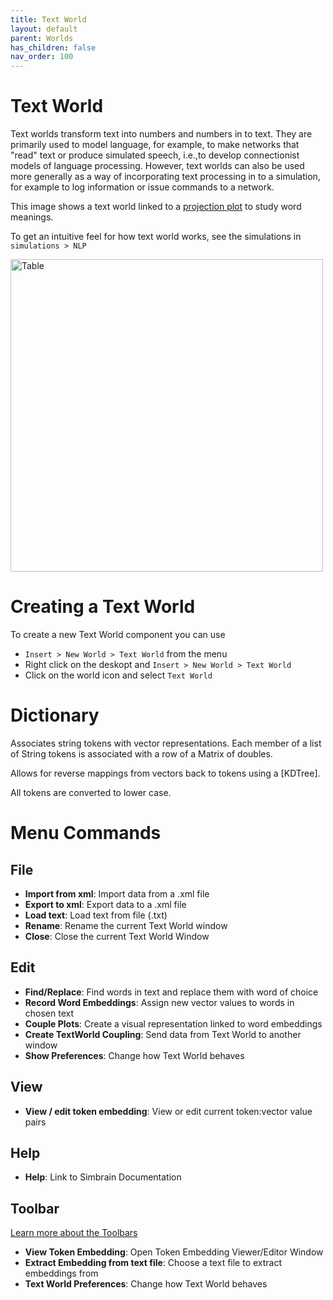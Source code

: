 ```yaml
---
title: Text World
layout: default
parent: Worlds
has_children: false
nav_order: 100
---
```


# Text World

Text worlds transform text into numbers and numbers in to text. They are primarily used to model language, for example, to make networks that "read" text or produce simulated speech, i.e.,to develop connectionist models of language processing. However, text worlds can also be used more generally as a way of incorporating text processing in to a simulation, for example to log information or issue commands to a network.

This image shows a text world linked to a [projection plot](../plots/projectionPlot) to study word meanings.

To get an intuitive feel for how text world works, see the simulations in `simulations > NLP`

<img src="/assets/images/textWorld.png" alt="Table" style="width:500px;"/>

# Creating a Text World

To create a new Text World component you can use

- `Insert > New World > Text World` from the menu
- Right click on the deskopt and `Insert > New World > Text World`
- Click on the world icon and select `Text World`

# Dictionary

 Associates string tokens with vector representations. Each member of a list of String tokens is associated with a row of a Matrix of doubles.
 
 Allows for reverse mappings from vectors back to tokens using a [KDTree].
 
 All tokens are converted to lower case.

 

# Menu Commands

## File

- **Import from xml**: Import data from a .xml file
- **Export to xml**: Export data to a .xml file
- **Load text**: Load text from file (.txt)
- **Rename**: Rename the current Text World window
- **Close**: Close the current Text World Window

## Edit

- **Find/Replace**: Find words in text and replace them with word of choice
- **Record Word Embeddings**: Assign new vector values to words in chosen text
- **Couple Plots**: Create a visual representation linked to word embeddings
- **Create TextWorld Coupling**: Send data from Text World to another window
- **Show Preferences**: Change how Text World behaves

## View

- **View / edit token embedding**: View or edit current token:vector value pairs

## Help

- **Help**: Link to Simbrain Documentation

## Toolbar
<a href="/simbraindocs/src/docs/workspace/toolbars.md">Learn more about the Toolbars</a>

- **View Token Embedding**: Open Token Embedding Viewer/Editor Window
- **Extract Embedding from text file**: Choose a text file to extract embeddings from
- **Text World Preferences**: Change how Text World behaves



